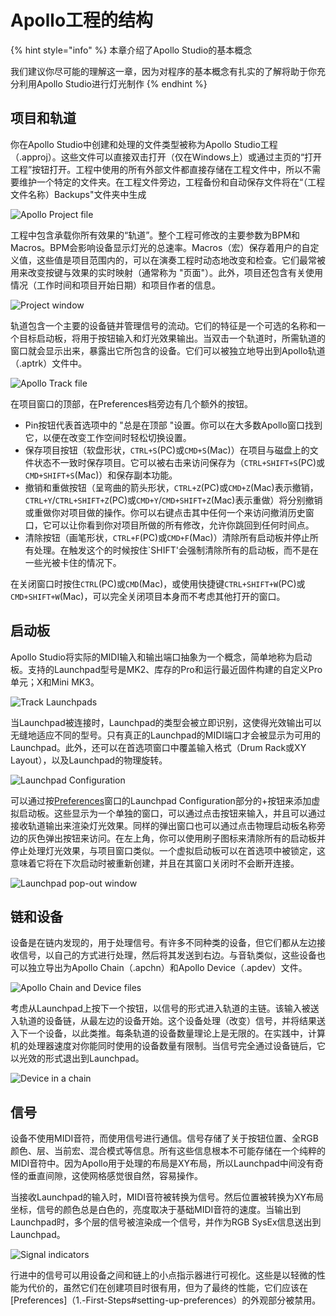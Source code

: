 # Apollo工程的结构

{% hint style="info" %}
本章介绍了Apollo Studio的基本概念

我们建议你尽可能的理解这一章，因为对程序的基本概念有扎实的了解将助于你充分利用Apollo Studio进行灯光制作
{% endhint %}

## 项目和轨道

你在Apollo Studio中创建和处理的文件类型被称为Apollo Studio工程（.approj）。这些文件可以直接双击打开（仅在Windows上）或通过主页的“打开工程”按钮打开。工程中使用的所有外部文件都直接存储在工程文件中，所以不需要维护一个特定的文件夹。在工程文件旁边，工程备份和自动保存文件将在“（工程文件名称）Backups"文件夹中生成

![Apollo Project file](https://cdn.discordapp.com/attachments/588912865927233550/602273609196634136/unknown.png)

工程中包含承载你所有效果的“轨道”。整个工程可修改的主要参数为BPM和Macros。BPM会影响设备显示灯光的总速率。Macros（宏）保存着用户的自定义值，这些值是项目范围内的，可以在演奏工程时动态地改变和检查。它们最常被用来改变按键与效果的实时映射（通常称为 "页面"）。此外，项目还包含有关使用情况（工作时间和项目开始日期）和项目作者的信息。

![Project window](https://cdn.discordapp.com/attachments/653392306291998721/653394157364183041/unknown.png)

轨道包含一个主要的设备链并管理信号的流动。它们的特征是一个可选的名称和一个目标启动板，将用于按钮输入和灯光效果输出。当双击一个轨道时，所需轨道的窗口就会显示出来，暴露出它所包含的设备。它们可以被独立地导出到Apollo轨道（.aptrk）文件中。

![Apollo Track file](https://cdn.discordapp.com/attachments/588912865927233550/602275354941325313/unknown.png)

在项目窗口的顶部，在Preferences档旁边有几个额外的按钮。

* Pin按钮代表首选项中的 "总是在顶部 "设置。你可以在大多数Apollo窗口找到它，以便在改变工作空间时轻松切换设置。
* 保存项目按钮（软盘形状，`CTRL+S`\(PC\)或`CMD+S`\(Mac\)）在项目与磁盘上的文件状态不一致时保存项目。它可以被右击来访问保存为（`CTRL+SHIFT+S`\(PC\)或`CMD+SHIFT+S`\(Mac\)）和保存副本功能。
* 撤销和重做按钮（呈弯曲的箭头形状，`CTRL+Z`\(PC\)或`CMD+Z`\(Mac\)表示撤销，`CTRL+Y`/`CTRL+SHIFT+Z`\(PC\)或`CMD+Y`/`CMD+SHIFT+Z`\(Mac\)表示重做）将分别撤销或重做你对项目做的操作。你可以右键点击其中任何一个来访问撤消历史窗口，它可以让你看到你对项目所做的所有修改，允许你跳回到任何时间点。
* 清除按钮（画笔形状，`CTRL+F`\(PC\)或`CMD+F`\(Mac\)）清除所有启动板并停止所有处理。在触发这个的时候按住\`SHIFT'会强制清除所有的启动板，而不是在一些光被卡住的情况下。

在关闭窗口时按住`CTRL`\(PC\)或`CMD`\(Mac\)，或使用快捷键`CTRL+SHIFT+W`\(PC\)或`CMD+SHIFT+W`\(Mac\)，可以完全关闭项目本身而不考虑其他打开的窗口。

## 启动板

Apollo Studio将实际的MIDI输入和输出端口抽象为一个概念，简单地称为启动板。支持的Launchpad型号是MK2、库存的Pro和运行最近固件构建的自定义Pro单元；X和Mini MK3。

![Track Launchpads](https://cdn.discordapp.com/attachments/653392306291998721/653394646353051658/aaaaaaaaaa.png)

当Launchpad被连接时，Launchpad的类型会被立即识别，这使得光效输出可以无缝地适应不同的型号。只有真正的Launchpad的MIDI端口才会被显示为可用的Launchpad。此外，还可以在首选项窗口中覆盖输入格式（Drum Rack或XY Layout），以及Launchpad的物理旋转。

![Launchpad Configuration](https://cdn.discordapp.com/attachments/653392306291998721/653395248663232526/unknown.png)

可以通过按[Preferences](1.-First-Steps#setting-up-preferences)窗口的Launchpad Configuration部分的+按钮来添加虚拟启动板。这些显示为一个单独的窗口，可以通过点击按钮来输入，并且可以通过接收轨道输出来渲染灯光效果。同样的弹出窗口也可以通过点击物理启动板名称旁边的灰色弹出按钮来访问。在左上角，你可以使用刷子图标来清除所有的启动板并停止处理灯光效果，与项目窗口类似。一个虚拟启动板可以在首选项中被锁定，这意味着它将在下次启动时被重新创建，并且在其窗口关闭时不会断开连接。

![Launchpad pop-out window](https://cdn.discordapp.com/attachments/349854261787754498/640970278700187668/unknown.png)

## 链和设备

设备是在链内发现的，用于处理信号。有许多不同种类的设备，但它们都从左边接收信号，以自己的方式进行处理，然后将其发送到右边。与音轨类似，这些设备也可以独立导出为Apollo Chain（.apchn）和Apollo Device（.apdev）文件。

![Apollo Chain and Device files](https://cdn.discordapp.com/attachments/588912865927233550/602277643336941578/unknown.png)

考虑从Launchpad上按下一个按钮，以信号的形式进入轨道的主链。该输入被送入轨道的设备链，从最左边的设备开始。这个设备处理（改变）信号，并将结果送入下一个设备，以此类推。每条轨道的设备数量理论上是无限的。在实践中，计算机的处理器速度对你能同时使用的设备数量有限制。当信号完全通过设备链后，它以光效的形式退出到Launchpad。

![Device in a chain](https://cdn.discordapp.com/attachments/653392306291998721/653395825367580702/unknown.png)

## 信号

设备不使用MIDI音符，而使用信号进行通信。信号存储了关于按钮位置、全RGB颜色、层、当前宏、混合模式等信息。所有这些信息根本不可能存储在一个纯粹的MIDI音符中。因为Apollo用于处理的布局是XY布局，所以Launchpad中间没有奇怪的垂直间隙，这使网格感觉很自然，容易操作。

当接收Launchpad的输入时，MIDI音符被转换为信号。然后位置被转换为XY布局坐标，信号的颜色总是白色的，亮度取决于基础MIDI音符的速度。当输出到Launchpad时，多个层的信号被渲染成一个信号，并作为RGB SysEx信息送出到Launchpad。

![Signal indicators](https://cdn.discordapp.com/attachments/653392306291998721/653396349290676224/unknown.png)

行进中的信号可以用设备之间和链上的小点指示器进行可视化。这些是以轻微的性能为代价的，虽然它们在创建项目时很有用，但为了最终的性能，它们应该在\[Preferences\]（1.-First-Steps\#setting-up-preferences）的外观部分被禁用。

